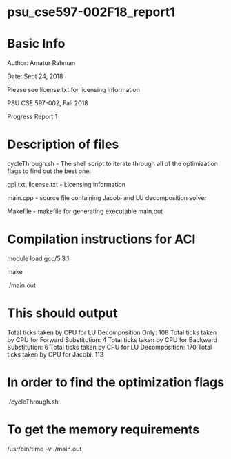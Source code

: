 # psu_cse597-002F18_report1

# Basic Info

Author: Amatur Rahman

Date: Sept 24, 2018

Please see license.txt for licensing information


PSU CSE 597-002, Fall 2018

Progress Report 1

# Description of files 
cycleThrough.sh - The shell script to iterate through all of the optimization flags to find out the best one.

gpl.txt, license.txt - Licensing information

main.cpp - source file containing Jacobi and LU decomposition solver

Makefile - makefile for generating executable main.out


# Compilation instructions for ACI
module load gcc/5.3.1

make

./main.out

# This should output
Total ticks taken by CPU for LU Decomposition Only: 108
Total ticks taken by CPU for Forward Substitution: 4
Total ticks taken by CPU for Backward Substitution: 6
Total ticks taken by CPU for LU Decomposition: 170
Total ticks taken by CPU for Jacobi: 113

# In order to find the optimization flags
./cycleThrough.sh


# To get the memory requirements

/usr/bin/time -v ./main.out


